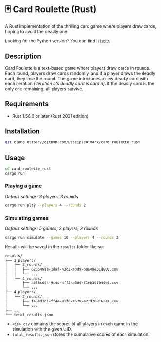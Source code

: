 # 🃏 Card Roulette (Rust)

A Rust implementation of the thrilling card game where players draw cards, hoping to avoid the deadly one.

Looking for the Python version? You can find it [here](https://github.com/Disciple0fMarx/card_roulette).

## Description

Card Roulette is a text-based game where players draw cards in rounds.
Each round, players draw cards randomly, and if a player draws the deadly card, they lose the round.
The game introduces a new deadly card with each iteration *(Iteration n's deadly card is card n)*.
If the deadly card is the only one remaining, all players survive.

## Requirements

- Rust 1.56.0 or later (Rust 2021 edition)


## Installation

```bash
git clone https://github.com/Disciple0fMarx/card_roulette_rust
```

## Usage

```bash
cd card_roulette_rust
cargo run
```

### Playing a game

_Default settings: 3 players, 3 rounds_

```bash
cargo run play --players 4 --rounds 2
```

### Simulating games

_Default settings: 5 games, 3 players, 3 rounds_

```bash
cargo run simulate --games 10 --players 4 --rounds 2
```

Results will be saved in the `results` folder like so:

```bash
results/
├── 3_players/
│   ├── 3_rounds/
│   │   ├── 020549a8-1daf-43c2-a0d9-b0a49e31d860.csv
│   │   └── ...
│   └── 4_rounds/
│       ├── a568cd44-9c4d-4ff2-a604-f100307040e4.csv
│       └── ...
├── 4_players/
│   └── 2_rounds/
│       ├── fe54d3d1-ff4e-41f0-a579-e22d208163ea.csv
│       └── ...
├── ...
└── total_results.json
```

- `<id>.csv` contains the scores of all players in each game in the simulation with the given UID.
- `total_results.json` stores the cumulative scores of each simulation.